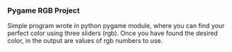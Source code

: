 ### Pygame RGB Project

Simple program wrote in python pygame module, where you can find your perfect color using three sliders (rgb). Once you have found the desired color, in the output are values of rgb numbers to use.